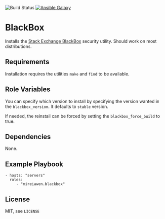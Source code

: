 ![Build Status](https://img.shields.io/gitlab/pipeline-status/mireiawenrose/ansible-roles/blackbox?branch=master&style=plastic) [![Ansible Galaxy](https://img.shields.io/badge/Ansible%20Galaxy-mireiawen.blackbox-blueviolet?style=plastic)](https://galaxy.ansible.com/mireiawen/blackbox)

# BlackBox
Installs the [Stack Exchange BlackBox](https://github.com/StackExchange/blackbox) security utility. Should work on most distributions.

## Requirements
Installation requires the utilities `make` and `find` to be available.

## Role Variables
You can specify which version to install by specifying the version wanted in the `blackbox_version`. It defaults to `stable` version.

If needed, the reinstall can be forced by setting the `blackbox_force_build` to true.

## Dependencies
None.

## Example Playbook
    - hosts: "servers"
      roles:
         - "mireiawen.blackbox"

## License
MIT, see `LICENSE`
